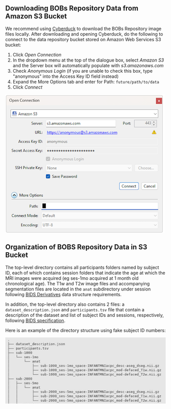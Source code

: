 ## Downloading BOBs Repository Data from Amazon S3 Bucket

We recommend using [Cyberduck](https://cyberduck.io/) to download the BOBs Repository image files locally. After downloading and opening Cyberduck, do the following to connect to the data repository bucket stored on Amazon Web Services S3 bucket:

1. Click *Open Connection*
2. In the dropdown menu at the top of the dialogue box, select *Amazon S3* and the Server box will automatically populate with *s3.amazonaws.com*
4. Check *Anonymous Login* (if you are unable to check this box, type "anonymous" into the Access Key ID field instead) 
5. Expand the More Options tab and enter for Path: `future/path/to/data`
6. Click *Connect*

![cyberduck screenshot](https://github.com/DCAN-Labs/bobsrepo/blob/main/cyberduck_screenshot.png)


## Organization of BOBS Repository Data in S3 Bucket
The top-level directory contains all participants folders named by subject ID, each of which contains session folders that indicate the age at which the MRI images were acquired (eg ses-1mo acquired at 1 month old chronological age). The T1w and T2w image files and accompanying segmentation files are located in the `anat` subdirectory under session following [BIDS Derivatives](https://bids-specification.readthedocs.io/en/stable/derivatives/introduction.html) data structure requirements.

In addition, the top-level directory also contains 2 files: a `dataset_description.json` and `participants.tsv` file that contain a description of the dataset and list of subject IDs and sessions, respectively, following [BIDS specification](https://bids-specification.readthedocs.io/en/stable/modality-agnostic-files.html#modality-agnostic-files). 

Here is an example of the directory structure using fake subject ID numbers:

![tree](https://github.com/DCAN-Labs/bobsrepo/blob/main/s3_tree.png)

